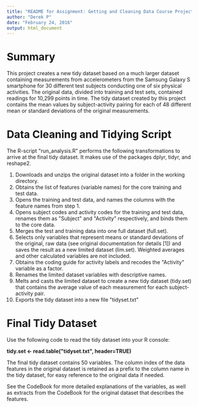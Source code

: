 ```yaml
---
title: "README for Assignment: Getting and Cleaning Data Course Project"
author: "Derek P"
date: "February 24, 2016"
output: html_document
---
```


# Summary

This project creates a new tidy dataset based on a much larger dataset containing measurements from accelerometers from the Samsung Galaxy S smartphone for 30 different test subjects conducting one of six physical activities. The original data, divided into training and test sets, contained readings for 10,299 points in time. The tidy dataset created by this project contains the mean values by subject-activity pairing for each of 48 different mean or standard deviations of the original measurements. 

# Data Cleaning and Tidying Script

The R-script "run_analysis.R" performs the following transformations to arrive at the final tidy dataset. It makes use of the packages dplyr, tidyr, and reshape2.

1. Downloads and unzips the original dataset into a folder in the working directory. 
2. Obtains the list of features (variable names) for the core training and test data.
3. Opens the training and test data, and names the columns with the feature names from step 1. 
4. Opens subject codes and activity codes for the training and test data, renames them as "Subject" and "Activity" respectively, and binds them to the core data.
5. Merges the test and training data into one full dataset (full.set).
6. Selects only variables that represent means or standard deviations of the original, raw data (see original documentation for details [1]) and saves the result as a new limited dataset (lim.set). Weighted averages and other calculated variables are not included. 
7. Obtains the coding guide for activity labels and recodes the "Activity" variable as a factor. 
8. Renames the limited dataset variables with descriptive names. 
9. Melts and casts the limited dataset to create a new tidy dataset (tidy.set) that contains the average value of each measurement for each subject-activity pair. 
10. Exports the tidy dataset into a new file "tidyset.txt"

# Final Tidy Dataset

Use the following code to read the tidy dataset into your R console:

**tidy.set <- read.table("tidyset.txt", header=TRUE)**

The final tidy dataset contains 50 variables. The column index of the data features in the original dataset is retained as a prefix to the column name in the tidy dataset, for easy reference to the original data if needed. 

See the CodeBook for more detailed explanations of the variables, as well as extracts from the CodeBook for the original dataset that describes the features. 